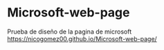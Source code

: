 # Microsoft-web-page
Prueba de diseño de la pagina de microsoft
https://nicogomez00.github.io/Microsoft-web-page/
